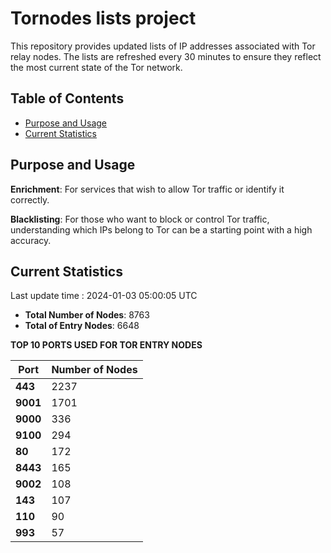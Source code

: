 # Tornodes lists project

This repository provides updated lists of IP addresses associated with Tor relay nodes. The lists are refreshed every 30 minutes to ensure they reflect the most current state of the Tor network.

## Table of Contents

- [Purpose and Usage](#purpose-and-usage)
- [Current Statistics](#current-statistics)


## Purpose and Usage

**Enrichment**: For services that wish to allow Tor traffic or identify it correctly.

**Blacklisting**: For those who want to block or control Tor traffic, understanding which IPs belong to Tor can be a starting point with a high accuracy.

## Current Statistics

Last update time : 2024-01-03 05:00:05 UTC

- **Total Number of Nodes**: 8763
- **Total of Entry Nodes**: 6648

**TOP 10 PORTS USED FOR TOR ENTRY NODES**

| **Port** | **Number of Nodes** |
|------|-----------------|
| **443**   | 2237  |
| **9001**   | 1701  |
| **9000**   | 336  |
| **9100**   | 294  |
| **80**   | 172  |
| **8443**   | 165  |
| **9002**   | 108  |
| **143**   | 107  |
| **110**   | 90  |
| **993**   | 57  |

